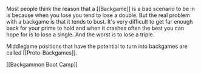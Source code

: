 Most people think the reason that a [[Backgame]] is a bad scenario to be in is because when you lose you tend to lose a double. But the real problem with a backgame is that it tends to bust. It's very difficult to get far enough back for your prime to hold and when it crashes often the best you can hope for is to lose a single. And the worst is to lose a triple.

Middlegame positions that have the potential to turn into backgames are called [[Proto-Backgames]].

[[Backgammon Boot Camp]]